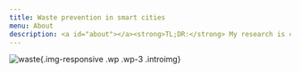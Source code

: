 ```yaml
---
title: Waste prevention in smart cities
menu: About
description: <a id="about"></a><strong>TL;DR:</strong> My research is creating ways to promote the reuse of materials in urban contexts. I am organising an <em>online co-design lab</em> in April 2021 (yes, that soon!). If you are reading this, chances are you have something to contribute to the lab. Please <a href="https://forms.gle/rat12rsPstvg89aX9"><strong>sign up</strong></a> to participate in one or more virtual workshops; <a href="https://forms.gle/BJoPHMk2NEj1HHxd7"><strong>subscribe</strong></a> to learn what I'm planning to do and receive news via e-mail or other means; or just read on below and further in my <a href="https://is.efeefe.me/opendott"><strong>research blog</strong></a>.
---
```

![waste](intro.jpg){.img-responsive .wp .wp-3 .introimg}
